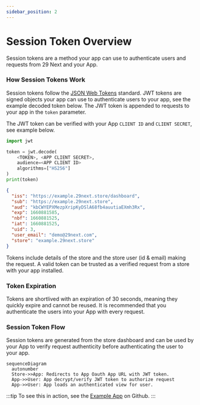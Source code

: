 ```yaml
---
sidebar_position: 2
---
```


# Session Token Overview

Session tokens are a method your app can use to authenticate users and requests from 29 Next and your App.

### How Session Tokens Work

Session tokens follow the [JSON Web Tokens](https://jwt.io/introduction) standard. JWT tokens are signed objects your app can use to authenticate users to your app, see the example decoded token below. The JWT token is appended to requests to your app in the `token` parameter.

The JWT token can be verified with your App `CLIENT ID` and `CLIENT SECRET`, see example below.

```python title="JWT Token Decrypt & Verify"
import jwt

token = jwt.decode(
    <TOKEN>, <APP CLIENT SECRET>,
    audience=<APP CLIENT ID>
    algorithms=["HS256"]
)
print(token)
```

```json title="JWT Token Decoded"
{
  "iss": "https://example.29next.store/dashboard",
  "sub": "https://example.29next.store",
  "aud": "kbCWYEPXMezpXripKyDSlA68fb4auutiaEXmh3Rx",
  "exp": 1660881585,
  "nbf": 1660881525,
  "iat": 1660881525,
  "uid": 3,
  "user_email": "demo@29next.com",
  "store": "example.29next.store"
}
```

Tokens include details of the store and the store user (id & email) making the request. A valid token can be trusted as a verified request from a store with your app installed.


### Token Expiration

Tokens are shortlived with an expiration of 30 seconds, meaning they quickly expire and cannot be reused. It is recommended that you authenticate the users into your App with every request.

### Session Token Flow

Session tokens are generated from the store dashboard and can be used by your App to verify request authenticity before authenticating the user to your app.

``` mermaid
sequenceDiagram
  autonumber
  Store->>App: Redirects to App Oauth App URL with JWT token.
  App->>User: App decrypt/verify JWT token to authorize request
  App->>User: App loads an authenticated view for user.
```

:::tip
To see this in action, see the [Example App](https://github.com/29next/example-app) on Github.
:::
